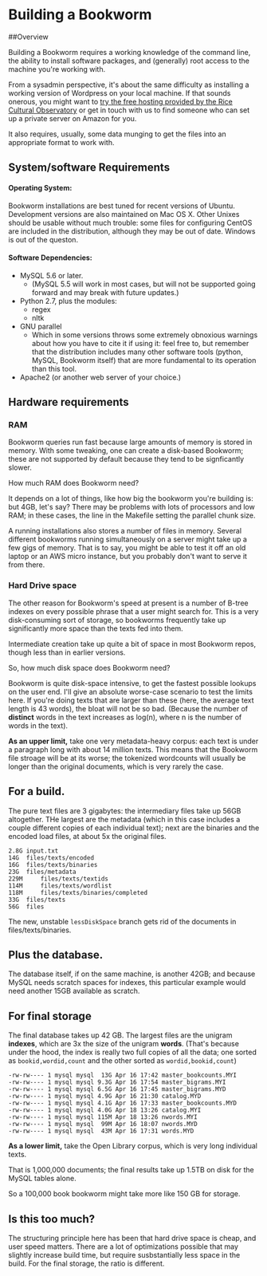 # Building a Bookworm

##Overview

Building a Bookworm requires a working knowledge of the command line, the ability to install software packages, and (generally) root access to the machine you're working with.

From a sysadmin perspective, it's about the same difficulty as installing a working version of Wordpress on your local machine. If that sounds onerous, you might want to [try the free hosting provided by the Rice Cultural Observatory](http://bookworm.culturomics.org) or get in touch with us to find someone who can set up a private server on Amazon for you.

It also requires, usually, some data munging to get the files into an appropriate format to work with.

## System/software Requirements

#### Operating System:

Bookworm installations are best tuned for recent versions of Ubuntu. Development versions are also maintained on Mac OS X. Other Unixes should be usable without much trouble: some files for configuring CentOS are included in the distribution, although they may be out of date. Windows is out of the queston.

#### Software Dependencies:
* MySQL 5.6 or later.
    * (MySQL 5.5 will work in most cases, but will not be supported going forward and may break with future updates.)
* Python 2.7, plus the modules:
    * regex
    * nltk
* GNU parallel
    * Which in some versions throws some extremely obnoxious warnings about how you have to cite it if using it: feel free to, but remember that the distribution includes many other software tools (python, MySQL, Bookworm itself) that are more fundamental to its operation than this tool.
* Apache2 (or another web server of your choice.)

## Hardware requirements

### RAM

Bookworm queries run fast because large amounts of memory is stored in memory. With some tweaking, one can create a disk-based Bookworm; these are not supported by default because they tend to be signficantly slower.

How much RAM does Bookworm need?

It depends on a lot of things, like how big the bookworm you're building is: but 4GB, let's say? There may be problems with lots of processors and low RAM; in these cases, the line in the Makefile setting the parallel chunk size.

A running installations also stores a number of files in memory. Several different bookworms running simultaneously on a server might take up a few gigs of memory. That is to say, you might be able to test it off an old laptop or an AWS micro instance, but you probably don't want to serve it from there.

### Hard Drive space

The other reason for Bookworm's speed at present is a number of B-tree indexes on every possible phrase that a user might search for. This is a very disk-consuming sort of storage, so bookworms frequently take up significantly more space than the texts fed into them.

Intermediate creation take up quite a bit of space in most Bookworm repos, though less than in earlier versions.

So, how much disk space does Bookworm need?

Bookworm is quite disk-space intensive, to get the fastest possible lookups on the user end. I'll give an absolute worse-case scenario to test the limits here. If you're doing texts that are larger than these (here, the average text length is 43 words), the bloat will not be so bad. (Because the number of **distinct** words in the text increases as log(n), where n is the number of words in the text).

**As an upper limit,** take one very metadata-heavy corpus: each text is under a paragraph long with about 14 million texts. This means that the Bookworm file stroage will be at its worse; the tokenized wordcounts will usually be longer than the original documents, which is very rarely the case.

## For a build.

The pure text files are 3 gigabytes: the intermediary files take up 56GB altogether. THe largest are the metadata (which in this case includes a couple different copies of each individual text); next are the binaries and the encoded load files, at about 5x the original files.

```
2.8G input.txt
14G	 files/texts/encoded
16G	 files/texts/binaries
23G	 files/metadata
229M	 files/texts/textids
114M	 files/texts/wordlist
118M	 files/texts/binaries/completed
33G	 files/texts
56G	 files
```

The new, unstable `lessDiskSpace` branch gets rid of the documents in files/texts/binaries.

## Plus the database.

The database itself, if on the same machine, is another 42GB; and because MySQL needs scratch spaces for indexes, this particular example would need another 15GB available as scratch.

## For final storage

The final database takes up 42 GB. The largest files are the unigram **indexes**, which are 3x the size of the unigram **words**. (That's because under the hood, the index is really two full copies of all the data; one sorted as `bookid,wordid,count` and the other sorted as `wordid,bookid,count`)

```
-rw-rw---- 1 mysql mysql  13G Apr 16 17:42 master_bookcounts.MYI
-rw-rw---- 1 mysql mysql 9.3G Apr 16 17:54 master_bigrams.MYI
-rw-rw---- 1 mysql mysql 6.5G Apr 16 17:45 master_bigrams.MYD
-rw-rw---- 1 mysql mysql 4.9G Apr 16 21:30 catalog.MYD
-rw-rw---- 1 mysql mysql 4.1G Apr 16 17:33 master_bookcounts.MYD
-rw-rw---- 1 mysql mysql 4.0G Apr 18 13:26 catalog.MYI
-rw-rw---- 1 mysql mysql 115M Apr 18 13:26 nwords.MYI
-rw-rw---- 1 mysql mysql  99M Apr 16 18:07 nwords.MYD
-rw-rw---- 1 mysql mysql  43M Apr 16 17:31 words.MYD
```


**As a lower limit,** take the Open Library corpus, which is very long individual texts.

That is 1,000,000 documents; the final results take up 1.5TB on disk for the MySQL tables alone.

So a 100,000 book bookworm might take more like 150 GB for storage.


## Is this too much?

The structuring principle here has been that hard drive space is cheap, and user speed matters. There are a lot of optimizations possible that may slightly increase build time, but require susbstantially less space in the build. For the final storage, the ratio is different.


